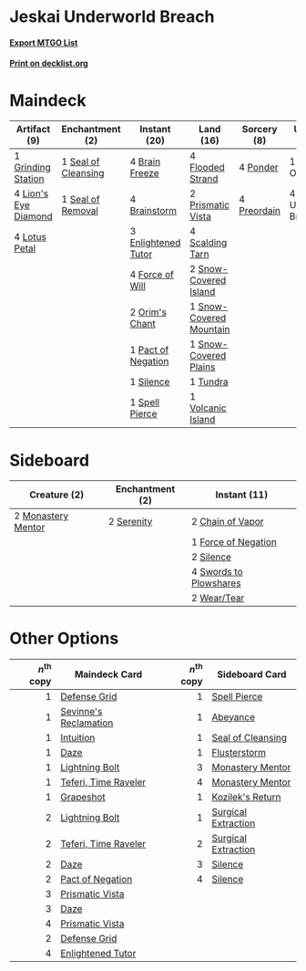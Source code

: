 # Jeskai Underworld Breach

#### [Export MTGO List](../collection/Jeskai%20Underworld%20Breach/Jeskai%20Underworld%20Breach.txt)
#### [Print on decklist.org](http://decklist.org/?deckmain=4%09Brain%20Freeze%0A4%09Brainstorm%0A3%09Enlightened%20Tutor%0A4%09Flooded%20Strand%0A4%09Force%20of%20Will%0A1%09Grinding%20Station%0A4%09Lion's%20Eye%20Diamond%0A4%09Lotus%20Petal%0A2%09Orim's%20Chant%0A1%09Pact%20of%20Negation%0A4%09Ponder%0A4%09Preordain%0A2%09Prismatic%20Vista%0A4%09Scalding%20Tarn%0A1%09Seal%20of%20Cleansing%0A1%09Seal%20of%20Removal%0A1%09Silence%0A2%09Snow-Covered%20Island%0A1%09Snow-Covered%20Mountain%0A1%09Snow-Covered%20Plains%0A1%09Spell%20Pierce%0A1%09Thassa's%20Oracle%0A1%09Tundra%0A4%09Underworld%20Breach%0A1%09Volcanic%20Island&deckside=2%09Chain%20of%20Vapor%0A1%09Force%20of%20Negation%0A2%09Monastery%20Mentor%0A2%09Serenity%0A2%09Silence%0A4%09Swords%20to%20Plowshares%0A2%09Wear/Tear)
# Maindeck

|                                        Artifact (9)                                         |                                       Enchantment (2)                                        |                                        Instant (20)                                         |                                            Land (16)                                             |                                     Sorcery (8)                                      |    Unknown (5)    |
|---------------------------------------------------------------------------------------------|----------------------------------------------------------------------------------------------|---------------------------------------------------------------------------------------------|--------------------------------------------------------------------------------------------------|--------------------------------------------------------------------------------------|-------------------|
|1 [Grinding Station](http://gatherer.wizards.com/Pages/Card/Details.aspx?multiverseid=51229) |1 [Seal of Cleansing](http://gatherer.wizards.com/Pages/Card/Details.aspx?multiverseid=405369)|4 [Brain Freeze](http://gatherer.wizards.com/Pages/Card/Details.aspx?multiverseid=47599)     |4 [Flooded Strand](http://gatherer.wizards.com/Pages/Card/Details.aspx?multiverseid=405098)       |4 [Ponder](http://gatherer.wizards.com/Pages/Card/Details.aspx?multiverseid=451051)   |1 Thassa's Oracle  |
|4 [Lion's Eye Diamond](http://gatherer.wizards.com/Pages/Card/Details.aspx?multiverseid=3255)|1 [Seal of Removal](http://gatherer.wizards.com/Pages/Card/Details.aspx?multiverseid=21287)   |4 [Brainstorm](http://gatherer.wizards.com/Pages/Card/Details.aspx?multiverseid=3897)        |2 [Prismatic Vista](http://gatherer.wizards.com/Pages/Card/Details.aspx?multiverseid=464193)      |4 [Preordain](http://gatherer.wizards.com/Pages/Card/Details.aspx?multiverseid=405347)|4 Underworld Breach|
|4 [Lotus Petal](http://gatherer.wizards.com/Pages/Card/Details.aspx?multiverseid=420602)     |                                                                                              |3 [Enlightened Tutor](http://gatherer.wizards.com/Pages/Card/Details.aspx?multiverseid=15355)|4 [Scalding Tarn](http://gatherer.wizards.com/Pages/Card/Details.aspx?multiverseid=405107)        |                                                                                      |                   |
|                                                                                             |                                                                                              |4 [Force of Will](http://gatherer.wizards.com/Pages/Card/Details.aspx?multiverseid=3107)     |2 [Snow-Covered Island](http://gatherer.wizards.com/Pages/Card/Details.aspx?multiverseid=121130)  |                                                                                      |                   |
|                                                                                             |                                                                                              |2 [Orim's Chant](http://gatherer.wizards.com/Pages/Card/Details.aspx?multiverseid=26852)     |1 [Snow-Covered Mountain](http://gatherer.wizards.com/Pages/Card/Details.aspx?multiverseid=121233)|                                                                                      |                   |
|                                                                                             |                                                                                              |1 [Pact of Negation](http://gatherer.wizards.com/Pages/Card/Details.aspx?multiverseid=442057)|1 [Snow-Covered Plains](http://gatherer.wizards.com/Pages/Card/Details.aspx?multiverseid=121267)  |                                                                                      |                   |
|                                                                                             |                                                                                              |1 [Silence](http://gatherer.wizards.com/Pages/Card/Details.aspx?multiverseid=191083)         |1 [Tundra](http://gatherer.wizards.com/Pages/Card/Details.aspx?multiverseid=885)                  |                                                                                      |                   |
|                                                                                             |                                                                                              |1 [Spell Pierce](http://gatherer.wizards.com/Pages/Card/Details.aspx?multiverseid=425876)    |1 [Volcanic Island](http://gatherer.wizards.com/Pages/Card/Details.aspx?multiverseid=887)         |                                                                                      |                   |


# Sideboard

|                                        Creature (2)                                         |                                  Enchantment (2)                                   |                                         Instant (11)                                         |
|---------------------------------------------------------------------------------------------|------------------------------------------------------------------------------------|----------------------------------------------------------------------------------------------|
|2 [Monastery Mentor](http://gatherer.wizards.com/Pages/Card/Details.aspx?multiverseid=391883)|2 [Serenity](http://gatherer.wizards.com/Pages/Card/Details.aspx?multiverseid=15360)|2 [Chain of Vapor](http://gatherer.wizards.com/Pages/Card/Details.aspx?multiverseid=420701)   |
|                                                                                             |                                                                                    |1 [Force of Negation](http://gatherer.wizards.com/Pages/Card/Details.aspx?multiverseid=464001)|
|                                                                                             |                                                                                    |2 [Silence](http://gatherer.wizards.com/Pages/Card/Details.aspx?multiverseid=191083)          |
|                                                                                             |                                                                                    |4 [Swords to Plowshares](http://gatherer.wizards.com/Pages/Card/Details.aspx?multiverseid=869)|
|                                                                                             |                                                                                    |2 [Wear/Tear](http://gatherer.wizards.com/Pages/Card/Details.aspx?multiverseid=368950)        |


# Other Options

|*n*<sup>th</sup> copy|                                         Maindeck Card                                          |*n*<sup>th</sup> copy|                                        Sideboard Card                                        |
|--------------------:|------------------------------------------------------------------------------------------------|--------------------:|----------------------------------------------------------------------------------------------|
|                    1|[Defense Grid](http://gatherer.wizards.com/Pages/Card/Details.aspx?multiverseid=45481)          |                    1|[Spell Pierce](http://gatherer.wizards.com/Pages/Card/Details.aspx?multiverseid=425876)       |
|                    1|[Sevinne's Reclamation](http://gatherer.wizards.com/Pages/Card/Details.aspx?multiverseid=470551)|                    1|[Abeyance](http://gatherer.wizards.com/Pages/Card/Details.aspx?multiverseid=4563)             |
|                    1|[Intuition](http://gatherer.wizards.com/Pages/Card/Details.aspx?multiverseid=4707)              |                    1|[Seal of Cleansing](http://gatherer.wizards.com/Pages/Card/Details.aspx?multiverseid=405369)  |
|                    1|[Daze](http://gatherer.wizards.com/Pages/Card/Details.aspx?multiverseid=189255)                 |                    1|[Flusterstorm](http://gatherer.wizards.com/Pages/Card/Details.aspx?multiverseid=228255)       |
|                    1|[Lightning Bolt](http://gatherer.wizards.com/Pages/Card/Details.aspx?multiverseid=806)          |                    3|[Monastery Mentor](http://gatherer.wizards.com/Pages/Card/Details.aspx?multiverseid=391883)   |
|                    1|[Teferi, Time Raveler](http://gatherer.wizards.com/Pages/Card/Details.aspx?multiverseid=461148) |                    4|[Monastery Mentor](http://gatherer.wizards.com/Pages/Card/Details.aspx?multiverseid=391883)   |
|                    1|[Grapeshot](http://gatherer.wizards.com/Pages/Card/Details.aspx?multiverseid=426588)            |                    1|[Kozilek's Return](http://gatherer.wizards.com/Pages/Card/Details.aspx?multiverseid=407608)   |
|                    2|[Lightning Bolt](http://gatherer.wizards.com/Pages/Card/Details.aspx?multiverseid=806)          |                    1|[Surgical Extraction](http://gatherer.wizards.com/Pages/Card/Details.aspx?multiverseid=397706)|
|                    2|[Teferi, Time Raveler](http://gatherer.wizards.com/Pages/Card/Details.aspx?multiverseid=461148) |                    2|[Surgical Extraction](http://gatherer.wizards.com/Pages/Card/Details.aspx?multiverseid=397706)|
|                    2|[Daze](http://gatherer.wizards.com/Pages/Card/Details.aspx?multiverseid=189255)                 |                    3|[Silence](http://gatherer.wizards.com/Pages/Card/Details.aspx?multiverseid=191083)            |
|                    2|[Pact of Negation](http://gatherer.wizards.com/Pages/Card/Details.aspx?multiverseid=442057)     |                    4|[Silence](http://gatherer.wizards.com/Pages/Card/Details.aspx?multiverseid=191083)            |
|                    3|[Prismatic Vista](http://gatherer.wizards.com/Pages/Card/Details.aspx?multiverseid=464193)      |                     |                                                                                              |
|                    3|[Daze](http://gatherer.wizards.com/Pages/Card/Details.aspx?multiverseid=189255)                 |                     |                                                                                              |
|                    4|[Prismatic Vista](http://gatherer.wizards.com/Pages/Card/Details.aspx?multiverseid=464193)      |                     |                                                                                              |
|                    2|[Defense Grid](http://gatherer.wizards.com/Pages/Card/Details.aspx?multiverseid=45481)          |                     |                                                                                              |
|                    4|[Enlightened Tutor](http://gatherer.wizards.com/Pages/Card/Details.aspx?multiverseid=15355)     |                     |                                                                                              |

